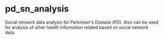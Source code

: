 # pd_sn_analysis
Social network data analysis for Parkinson's Disease (PD). Also can be used for analysis of other health information related based on social network data.

